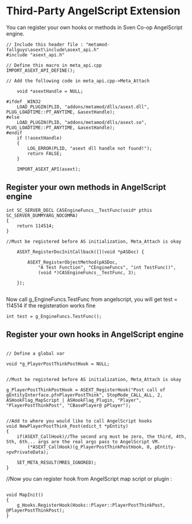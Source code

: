 # Third-Party AngelScript Extension

You can register your own hooks or methods in Sven Co-op AngelScript engine.

```
// Include this header file : "metamod-fallguys\asext\include\asext_api.h"
#include "asext_api.h"

// Define this macro in meta_api.cpp
IMPORT_ASEXT_API_DEFINE();
```

```
// Add the following code in meta_api.cpp->Meta_Attach

	void *asextHandle = NULL;

#ifdef _WIN32
	LOAD_PLUGIN(PLID, "addons/metamod/dlls/asext.dll", PLUG_LOADTIME::PT_ANYTIME, &asextHandle);
#else
	LOAD_PLUGIN(PLID, "addons/metamod/dlls/asext.so", PLUG_LOADTIME::PT_ANYTIME, &asextHandle);
#endif
	if (!asextHandle)
	{
		LOG_ERROR(PLID, "asext dll handle not found!");
		return FALSE;
	}

	IMPORT_ASEXT_API(asext);

```

## Register your own methods in AngelScript engine

```
int SC_SERVER_DECL CASEngineFuncs__TestFunc(void* pthis SC_SERVER_DUMMYARG_NOCOMMA)
{
	return 114514;
}

//Must be registered before AS initialization, Meta_Attach is okay

	ASEXT_RegisterDocInitCallback([](void *pASDoc) {

		ASEXT_RegisterObjectMethod(pASDoc,
			"A Test Function", "CEngineFuncs", "int TestFunc()",
			(void *)CASEngineFuncs__TestFunc, 3);

	});
	
```

Now call g_EngineFuncs.TestFunc from angelscript, you will get test = 114514 if the registeration works fine

```
int test = g_EngineFuncs.TestFunc();
```

## Register your own hooks in AngelScript engine

```

// Define a global var

void *g_PlayerPostThinkPostHook = NULL;

```

```

//Must be registered before AS initialization, Meta_Attach is okay

g_PlayerPostThinkPostHook = ASEXT_RegisterHook("Post call of gEntityInterface.pfnPlayerPostThink", StopMode_CALL_ALL, 2, ASHookFlag_MapScript | ASHookFlag_Plugin, "Player", "PlayerPostThinkPost", "CBasePlayer@ pPlayer");

```

```

//Add to where you would like to call AngelScript hooks
void NewPlayerPostThink_Post(edict_t *pEntity)
{
	if(ASEXT_CallHook)//The second arg must be zero, the third, 4th, 5th, 6th... args are the real args pass to AngelScript VM.
		(*ASEXT_CallHook)(g_PlayerPostThinkPostHook, 0, pEntity->pvPrivateData);

	SET_META_RESULT(MRES_IGNORED);
}
```


//Now you can register hook from AngelScript map script or plugin :
```

void MapInit()
{
    g_Hooks.RegisterHook(Hooks::Player::PlayerPostThinkPost, @PlayerPostThinkPost);
}

```